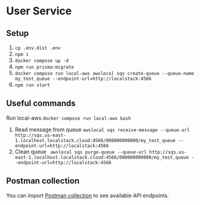 # User Service

## Setup

1. `cp .env.dist .env`
2. `npm i`
3. `docker compose up -d`
4. `npm run prisma:migrate`
5. `docker compose run local-aws awslocal sqs create-queue --queue-name my_test_queue --endpoint-url=http://localstack:4566`
6. `npm run start`

## Useful commands

Run local-aws `docker compose run local-aws bash`

1. Read message from queue `awslocal sqs receive-message --queue-url http://sqs.us-east-1.localhost.localstack.cloud:4566/000000000000/my_test_queue --endpoint-url=http://localstack:4566`
2. Clean queue ` awslocal sqs purge-queue --queue-url http://sqs.us-east-1.localhost.localstack.cloud:4566/000000000000/my_test_queue --endpoint-url=http://localstack:4566`

## Postman collection
You can import [Postman collection](UniverseTest.postman_collection.json) to see available API endpoints.